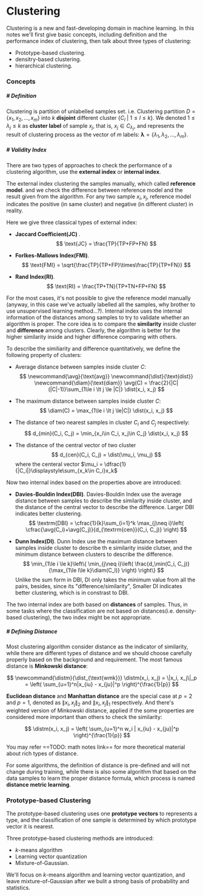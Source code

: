 # Clustering

Clustering is a new and fast-developing domain in machine learning. In this notes we'll first give basic concepts, including definition and the performance index of clustering, then talk about three types of clustering:

- Prototype-based clustering.
- densitry-based clustering.
- hierarchical clustering.



### Concepts

##### # Definition

Clustering is partition of unlabelled samples set. i.e. Clustering partition $D=\{x_1, x_2, ..., x_m\}$ into $k$ **disjoint** different cluster $\{C_l ~|~ 1\le l\le k\}$. We denoted $1\le\lambda_j\le k$ as **cluster label** of sample $x_j$, that is, $x_j\in C_{\lambda_j}$, and represents the result of clustering process as the vector of  $m$ labels: ${\boldsymbol\lambda} = \{\lambda_1, \lambda_2, ..., \lambda_m \}$.



##### # Validity Index

There are two types of approaches to check the performance of a clustering algorithm, use the **external index** or **internal index**.

The external index clustering the samples manually, which called **reference model**. and we check the difference between reference model and the result given from the algorithm. For any two sample $x_i, x_j$, reference model indicates the positive (in same cluster) and negative (in different cluster) in reality.

Here we give three classical types of external index:

- **Jaccard Coefficient(JC)** .
    $$
    \text{JC} = \frac{TP}{TP+FP+FN}
    $$

- **Forlkes-Mallows Index(FMI)**.
    $$
    \text{FMI} = \sqrt{\frac{TP}{TP+FP}\times\frac{TP}{TP+FN}}
    $$

- **Rand Index(RI)**.
    $$
    \text{RI} = \frac{TP+TN}{TP+TN+FP+FN}
    $$



For the most cases, it's not possible to give the reference model manually (anyway, in this case we've actually labelled all the samples, why brother to use unsupervised learning method...?). Internal index uses the internal information of the distances among samples to try to validate whether an algorithm is proper. The core idea is to compare the **similarity** inside cluster and **difference** among clusters. Clearly, the algorithm is better for the higher similarity inside and higher difference comparing with others.

To describe the similiarity and difference quantitatively, we define the following property of clusters:

- Average distance between samples inside cluster $C$:
	$$
	\newcommand{\avg}{\text{avg}}
	\newcommand{\dist}{\text{dist}}
	\newcommand{\diam}{\text{diam}}
	\avg(C) = \frac{2}{|C|(|C|-1)}\sum_{1\le i \lt j \le |C|} \dist(x_i, x_j)
	$$

- The maximum distance between samples inside cluster $C$:
	$$
	\diam(C) = \max_{1\le i \lt j \le|C|} \dist(x_i, x_j)
	$$

- The distance of two nearest samples in cluster $C_{i}$ and $C_j$ respectively:
	$$
	d_{min}(C_i, C_j) = \min_{x_i\in C_i, x_j\in C_j} \dist(x_i, x_j)
	$$

- The distance of the central vector of two cluster
	$$
	d_{cen}(C_i, C_j) = \dist(\mu_i, \mu_j)
	$$
	where the centeral vector $\mu_i = \dfrac{1}{|C_i|}\displaystyle\sum_{x_k\in C_i}x_k$



Now two internal index based on the properties above are introduced:

- **Davies-Bouldin Index(DBI)**.
	Davies-Bouldin Index use the average distance between samples to describe the similarity inside cluster, and the distance of the central vector to describe the difference. Larger DBI indicates better clustering.
	$$
	\textrm{DBI} = \cfrac{1}{k}\sum_{i=1}^k \max_{j\neq i}\left( \cfrac{\avg(C_i)+\avg(C_j)}{d_{\textrm{cen}}(C_i, C_j)} \right)
	$$

- **Dunn Index(DI)**.
	Dunn Index use the maximum distance between samples inside cluster to describe th e similarity inside clutser, and the minimum distance between clusters to describe the difference.
	$$
	\min_{1\le i \le k}\left\{ \min_{j\neq i}\left( \frac{d_\min(C_i, C_j)}{\max_{1\le l\le k}\diam(C_l)} \right)  \right\}
	$$
	Unlike the sum form in DBI, DI only takes the minimum value from all the pairs, besides, since its "difference/similarity", Smaller DI indicates better clustering, which is in constrast to DBI.

The two internal index are both based on **distances** of samples. Thus, in some tasks where the classification are not based on distances(i.e. density-based clustering), the two index might be not appropriate.



##### # Defining Distance

Most clustering algorithm consider distance as the indicator of similarity, while there are different types of distance and we should choose carefully properly based on the background and requirement. The most famous distance is **Minkowski distance**:

$$
\newcommand{\distm}{\dist_{\text{wmk}}}
\distm(x_i, x_j) = \|x_i, x_j\|_p  =  \left( \sum_{u=1}^n|x_{iu} - x_{ju}|^p  \right)^{\frac{1}{p}}
$$

**Euclidean distance** and **Manhattan distance** are the special case at $p=2$ and $p=1$, denoted as $\|x_i, x_j\|_2$ and $\|x_i, x_j\|_1$ respectively.
And there's weighted version of Minkowski distance, applied if the some properties are considered more important than others to check the similarity:

$$
\distm(x_i, x_j) = \left( \sum_{u=1}^n w_i | x_{iu} - x_{ju}|^p  \right)^{\frac{1}{p}}
$$

You may refer ==TODO: math notes link== for more theoretical material about rich types of distance.

For some algorithms, the definition of distance is pre-defined and will not change during training, while there is also some algorithm that based on the data samples to learn the proper distance formula, which process is named **distance metric learning**.




### Prototype-based Clustering 

The prototype-based clustering uses one **prototype vectors** to represents a type, and the classification of one sample is determined by which prototype vector it is nearest.

Three prototype-based clustering methods are introduced:

- $k$-means algorithm
- Learning vector quantization
- Mixture-of-Gaussian.

We'll focus on $k$-means algorithm and learning vector quantization, and leave mixture-of-Gaussian after we bulit a strong basis of probability and statistics.



































